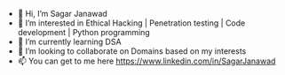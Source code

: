 - 👋 Hi, I’m Sagar Janawad
- 👀 I’m interested in Ethical Hacking | Penetration testing | Code development | Python programming  
- 🌱 I’m currently learning DSA  
- 💞️ I’m looking to collaborate on Domains based on my interests   
- 📫 You can get to me here https://www.linkedin.com/in/SagarJanawad
<!---
sagarjanawad0/sagarjanawad0 is a ✨ special ✨ repository because its `README.md` (this file) appears on your GitHub profile.
You can click the Preview link to take a look at your changes.
--->
